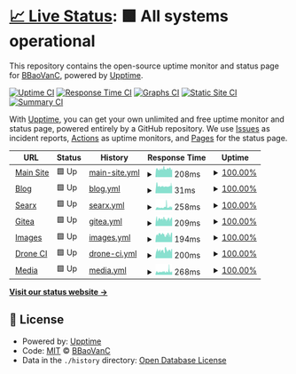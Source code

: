 # [📈 Live Status](https://status.bbaovanc.com): <!--live status--> **🟩 All systems operational**

This repository contains the open-source uptime monitor and status page for [BBaoVanC](https://bbaovanc.com), powered by [Upptime](https://github.com/upptime/upptime).

[![Uptime CI](https://github.com/BBaoVanC/status.bbaovanc.com/workflows/Uptime%20CI/badge.svg)](https://github.com/upptime/upptime/actions?query=workflow%3A%22Uptime+CI%22)
[![Response Time CI](https://github.com/BBaoVanC/status.bbaovanc.com/workflows/Response%20Time%20CI/badge.svg)](https://github.com/upptime/upptime/actions?query=workflow%3A%22Response+Time+CI%22)
[![Graphs CI](https://github.com/BBaoVanC/status.bbaovanc.com/workflows/Graphs%20CI/badge.svg)](https://github.com/upptime/upptime/actions?query=workflow%3A%22Graphs+CI%22)
[![Static Site CI](https://github.com/BBaoVanC/status.bbaovanc.com/workflows/Static%20Site%20CI/badge.svg)](https://github.com/upptime/upptime/actions?query=workflow%3A%22Static+Site+CI%22)
[![Summary CI](https://github.com/BBaoVanC/status.bbaovanc.com/workflows/Summary%20CI/badge.svg)](https://github.com/upptime/upptime/actions?query=workflow%3A%22Summary+CI%22)

With [Upptime](https://upptime.js.org), you can get your own unlimited and free uptime monitor and status page, powered entirely by a GitHub repository. We use [Issues](https://github.com/BBaoVanC/status.bbaovanc.com/issues) as incident reports, [Actions](https://github.com/BBaoVanC/status.bbaovanc.com/actions) as uptime monitors, and [Pages](https://status.bbaovanc.com) for the status page.

<!--start: status pages-->
<!-- This summary is generated by Upptime (https://github.com/upptime/upptime) -->
<!-- Do not edit this manually, your changes will be overwritten -->
<!-- prettier-ignore -->
| URL | Status | History | Response Time | Uptime |
| --- | ------ | ------- | ------------- | ------ |
| <img alt="" src="https://favicons.githubusercontent.com/bbaovanc.com" height="13"> [Main Site](https://bbaovanc.com) | 🟩 Up | [main-site.yml](https://github.com/BBaoVanC/status.bbaovanc.com/commits/HEAD/history/main-site.yml) | <details><summary><img alt="Response time graph" src="./graphs/main-site/response-time-week.png" height="20"> 208ms</summary><br><a href="https://status.bbaovanc.com/history/main-site"><img alt="Response time 227" src="https://img.shields.io/endpoint?url=https%3A%2F%2Fraw.githubusercontent.com%2FBBaoVanC%2Fstatus.bbaovanc.com%2FHEAD%2Fapi%2Fmain-site%2Fresponse-time.json"></a><br><a href="https://status.bbaovanc.com/history/main-site"><img alt="24-hour response time 188" src="https://img.shields.io/endpoint?url=https%3A%2F%2Fraw.githubusercontent.com%2FBBaoVanC%2Fstatus.bbaovanc.com%2FHEAD%2Fapi%2Fmain-site%2Fresponse-time-day.json"></a><br><a href="https://status.bbaovanc.com/history/main-site"><img alt="7-day response time 208" src="https://img.shields.io/endpoint?url=https%3A%2F%2Fraw.githubusercontent.com%2FBBaoVanC%2Fstatus.bbaovanc.com%2FHEAD%2Fapi%2Fmain-site%2Fresponse-time-week.json"></a><br><a href="https://status.bbaovanc.com/history/main-site"><img alt="30-day response time 232" src="https://img.shields.io/endpoint?url=https%3A%2F%2Fraw.githubusercontent.com%2FBBaoVanC%2Fstatus.bbaovanc.com%2FHEAD%2Fapi%2Fmain-site%2Fresponse-time-month.json"></a><br><a href="https://status.bbaovanc.com/history/main-site"><img alt="1-year response time 227" src="https://img.shields.io/endpoint?url=https%3A%2F%2Fraw.githubusercontent.com%2FBBaoVanC%2Fstatus.bbaovanc.com%2FHEAD%2Fapi%2Fmain-site%2Fresponse-time-year.json"></a></details> | <details><summary><a href="https://status.bbaovanc.com/history/main-site">100.00%</a></summary><a href="https://status.bbaovanc.com/history/main-site"><img alt="All-time uptime 99.98%" src="https://img.shields.io/endpoint?url=https%3A%2F%2Fraw.githubusercontent.com%2FBBaoVanC%2Fstatus.bbaovanc.com%2FHEAD%2Fapi%2Fmain-site%2Fuptime.json"></a><br><a href="https://status.bbaovanc.com/history/main-site"><img alt="24-hour uptime 100.00%" src="https://img.shields.io/endpoint?url=https%3A%2F%2Fraw.githubusercontent.com%2FBBaoVanC%2Fstatus.bbaovanc.com%2FHEAD%2Fapi%2Fmain-site%2Fuptime-day.json"></a><br><a href="https://status.bbaovanc.com/history/main-site"><img alt="7-day uptime 100.00%" src="https://img.shields.io/endpoint?url=https%3A%2F%2Fraw.githubusercontent.com%2FBBaoVanC%2Fstatus.bbaovanc.com%2FHEAD%2Fapi%2Fmain-site%2Fuptime-week.json"></a><br><a href="https://status.bbaovanc.com/history/main-site"><img alt="30-day uptime 100.00%" src="https://img.shields.io/endpoint?url=https%3A%2F%2Fraw.githubusercontent.com%2FBBaoVanC%2Fstatus.bbaovanc.com%2FHEAD%2Fapi%2Fmain-site%2Fuptime-month.json"></a><br><a href="https://status.bbaovanc.com/history/main-site"><img alt="1-year uptime 99.98%" src="https://img.shields.io/endpoint?url=https%3A%2F%2Fraw.githubusercontent.com%2FBBaoVanC%2Fstatus.bbaovanc.com%2FHEAD%2Fapi%2Fmain-site%2Fuptime-year.json"></a></details>
| <img alt="" src="https://favicons.githubusercontent.com/bbaovanc.com" height="13"> [Blog](https://bbaovanc.com/blog/) | 🟩 Up | [blog.yml](https://github.com/BBaoVanC/status.bbaovanc.com/commits/HEAD/history/blog.yml) | <details><summary><img alt="Response time graph" src="./graphs/blog/response-time-week.png" height="20"> 31ms</summary><br><a href="https://status.bbaovanc.com/history/blog"><img alt="Response time 31" src="https://img.shields.io/endpoint?url=https%3A%2F%2Fraw.githubusercontent.com%2FBBaoVanC%2Fstatus.bbaovanc.com%2FHEAD%2Fapi%2Fblog%2Fresponse-time.json"></a><br><a href="https://status.bbaovanc.com/history/blog"><img alt="24-hour response time 31" src="https://img.shields.io/endpoint?url=https%3A%2F%2Fraw.githubusercontent.com%2FBBaoVanC%2Fstatus.bbaovanc.com%2FHEAD%2Fapi%2Fblog%2Fresponse-time-day.json"></a><br><a href="https://status.bbaovanc.com/history/blog"><img alt="7-day response time 31" src="https://img.shields.io/endpoint?url=https%3A%2F%2Fraw.githubusercontent.com%2FBBaoVanC%2Fstatus.bbaovanc.com%2FHEAD%2Fapi%2Fblog%2Fresponse-time-week.json"></a><br><a href="https://status.bbaovanc.com/history/blog"><img alt="30-day response time 31" src="https://img.shields.io/endpoint?url=https%3A%2F%2Fraw.githubusercontent.com%2FBBaoVanC%2Fstatus.bbaovanc.com%2FHEAD%2Fapi%2Fblog%2Fresponse-time-month.json"></a><br><a href="https://status.bbaovanc.com/history/blog"><img alt="1-year response time 31" src="https://img.shields.io/endpoint?url=https%3A%2F%2Fraw.githubusercontent.com%2FBBaoVanC%2Fstatus.bbaovanc.com%2FHEAD%2Fapi%2Fblog%2Fresponse-time-year.json"></a></details> | <details><summary><a href="https://status.bbaovanc.com/history/blog">100.00%</a></summary><a href="https://status.bbaovanc.com/history/blog"><img alt="All-time uptime 82.69%" src="https://img.shields.io/endpoint?url=https%3A%2F%2Fraw.githubusercontent.com%2FBBaoVanC%2Fstatus.bbaovanc.com%2FHEAD%2Fapi%2Fblog%2Fuptime.json"></a><br><a href="https://status.bbaovanc.com/history/blog"><img alt="24-hour uptime 100.00%" src="https://img.shields.io/endpoint?url=https%3A%2F%2Fraw.githubusercontent.com%2FBBaoVanC%2Fstatus.bbaovanc.com%2FHEAD%2Fapi%2Fblog%2Fuptime-day.json"></a><br><a href="https://status.bbaovanc.com/history/blog"><img alt="7-day uptime 100.00%" src="https://img.shields.io/endpoint?url=https%3A%2F%2Fraw.githubusercontent.com%2FBBaoVanC%2Fstatus.bbaovanc.com%2FHEAD%2Fapi%2Fblog%2Fuptime-week.json"></a><br><a href="https://status.bbaovanc.com/history/blog"><img alt="30-day uptime 99.52%" src="https://img.shields.io/endpoint?url=https%3A%2F%2Fraw.githubusercontent.com%2FBBaoVanC%2Fstatus.bbaovanc.com%2FHEAD%2Fapi%2Fblog%2Fuptime-month.json"></a><br><a href="https://status.bbaovanc.com/history/blog"><img alt="1-year uptime 82.69%" src="https://img.shields.io/endpoint?url=https%3A%2F%2Fraw.githubusercontent.com%2FBBaoVanC%2Fstatus.bbaovanc.com%2FHEAD%2Fapi%2Fblog%2Fuptime-year.json"></a></details>
| <img alt="" src="https://favicons.githubusercontent.com/searx.bbaovanc.com" height="13"> [Searx](https://searx.bbaovanc.com) | 🟩 Up | [searx.yml](https://github.com/BBaoVanC/status.bbaovanc.com/commits/HEAD/history/searx.yml) | <details><summary><img alt="Response time graph" src="./graphs/searx/response-time-week.png" height="20"> 258ms</summary><br><a href="https://status.bbaovanc.com/history/searx"><img alt="Response time 243" src="https://img.shields.io/endpoint?url=https%3A%2F%2Fraw.githubusercontent.com%2FBBaoVanC%2Fstatus.bbaovanc.com%2FHEAD%2Fapi%2Fsearx%2Fresponse-time.json"></a><br><a href="https://status.bbaovanc.com/history/searx"><img alt="24-hour response time 206" src="https://img.shields.io/endpoint?url=https%3A%2F%2Fraw.githubusercontent.com%2FBBaoVanC%2Fstatus.bbaovanc.com%2FHEAD%2Fapi%2Fsearx%2Fresponse-time-day.json"></a><br><a href="https://status.bbaovanc.com/history/searx"><img alt="7-day response time 258" src="https://img.shields.io/endpoint?url=https%3A%2F%2Fraw.githubusercontent.com%2FBBaoVanC%2Fstatus.bbaovanc.com%2FHEAD%2Fapi%2Fsearx%2Fresponse-time-week.json"></a><br><a href="https://status.bbaovanc.com/history/searx"><img alt="30-day response time 256" src="https://img.shields.io/endpoint?url=https%3A%2F%2Fraw.githubusercontent.com%2FBBaoVanC%2Fstatus.bbaovanc.com%2FHEAD%2Fapi%2Fsearx%2Fresponse-time-month.json"></a><br><a href="https://status.bbaovanc.com/history/searx"><img alt="1-year response time 243" src="https://img.shields.io/endpoint?url=https%3A%2F%2Fraw.githubusercontent.com%2FBBaoVanC%2Fstatus.bbaovanc.com%2FHEAD%2Fapi%2Fsearx%2Fresponse-time-year.json"></a></details> | <details><summary><a href="https://status.bbaovanc.com/history/searx">100.00%</a></summary><a href="https://status.bbaovanc.com/history/searx"><img alt="All-time uptime 99.91%" src="https://img.shields.io/endpoint?url=https%3A%2F%2Fraw.githubusercontent.com%2FBBaoVanC%2Fstatus.bbaovanc.com%2FHEAD%2Fapi%2Fsearx%2Fuptime.json"></a><br><a href="https://status.bbaovanc.com/history/searx"><img alt="24-hour uptime 100.00%" src="https://img.shields.io/endpoint?url=https%3A%2F%2Fraw.githubusercontent.com%2FBBaoVanC%2Fstatus.bbaovanc.com%2FHEAD%2Fapi%2Fsearx%2Fuptime-day.json"></a><br><a href="https://status.bbaovanc.com/history/searx"><img alt="7-day uptime 100.00%" src="https://img.shields.io/endpoint?url=https%3A%2F%2Fraw.githubusercontent.com%2FBBaoVanC%2Fstatus.bbaovanc.com%2FHEAD%2Fapi%2Fsearx%2Fuptime-week.json"></a><br><a href="https://status.bbaovanc.com/history/searx"><img alt="30-day uptime 99.99%" src="https://img.shields.io/endpoint?url=https%3A%2F%2Fraw.githubusercontent.com%2FBBaoVanC%2Fstatus.bbaovanc.com%2FHEAD%2Fapi%2Fsearx%2Fuptime-month.json"></a><br><a href="https://status.bbaovanc.com/history/searx"><img alt="1-year uptime 99.91%" src="https://img.shields.io/endpoint?url=https%3A%2F%2Fraw.githubusercontent.com%2FBBaoVanC%2Fstatus.bbaovanc.com%2FHEAD%2Fapi%2Fsearx%2Fuptime-year.json"></a></details>
| <img alt="" src="https://favicons.githubusercontent.com/git.bbaovanc.com" height="13"> [Gitea](https://git.bbaovanc.com) | 🟩 Up | [gitea.yml](https://github.com/BBaoVanC/status.bbaovanc.com/commits/HEAD/history/gitea.yml) | <details><summary><img alt="Response time graph" src="./graphs/gitea/response-time-week.png" height="20"> 209ms</summary><br><a href="https://status.bbaovanc.com/history/gitea"><img alt="Response time 213" src="https://img.shields.io/endpoint?url=https%3A%2F%2Fraw.githubusercontent.com%2FBBaoVanC%2Fstatus.bbaovanc.com%2FHEAD%2Fapi%2Fgitea%2Fresponse-time.json"></a><br><a href="https://status.bbaovanc.com/history/gitea"><img alt="24-hour response time 210" src="https://img.shields.io/endpoint?url=https%3A%2F%2Fraw.githubusercontent.com%2FBBaoVanC%2Fstatus.bbaovanc.com%2FHEAD%2Fapi%2Fgitea%2Fresponse-time-day.json"></a><br><a href="https://status.bbaovanc.com/history/gitea"><img alt="7-day response time 209" src="https://img.shields.io/endpoint?url=https%3A%2F%2Fraw.githubusercontent.com%2FBBaoVanC%2Fstatus.bbaovanc.com%2FHEAD%2Fapi%2Fgitea%2Fresponse-time-week.json"></a><br><a href="https://status.bbaovanc.com/history/gitea"><img alt="30-day response time 204" src="https://img.shields.io/endpoint?url=https%3A%2F%2Fraw.githubusercontent.com%2FBBaoVanC%2Fstatus.bbaovanc.com%2FHEAD%2Fapi%2Fgitea%2Fresponse-time-month.json"></a><br><a href="https://status.bbaovanc.com/history/gitea"><img alt="1-year response time 213" src="https://img.shields.io/endpoint?url=https%3A%2F%2Fraw.githubusercontent.com%2FBBaoVanC%2Fstatus.bbaovanc.com%2FHEAD%2Fapi%2Fgitea%2Fresponse-time-year.json"></a></details> | <details><summary><a href="https://status.bbaovanc.com/history/gitea">100.00%</a></summary><a href="https://status.bbaovanc.com/history/gitea"><img alt="All-time uptime 99.95%" src="https://img.shields.io/endpoint?url=https%3A%2F%2Fraw.githubusercontent.com%2FBBaoVanC%2Fstatus.bbaovanc.com%2FHEAD%2Fapi%2Fgitea%2Fuptime.json"></a><br><a href="https://status.bbaovanc.com/history/gitea"><img alt="24-hour uptime 100.00%" src="https://img.shields.io/endpoint?url=https%3A%2F%2Fraw.githubusercontent.com%2FBBaoVanC%2Fstatus.bbaovanc.com%2FHEAD%2Fapi%2Fgitea%2Fuptime-day.json"></a><br><a href="https://status.bbaovanc.com/history/gitea"><img alt="7-day uptime 100.00%" src="https://img.shields.io/endpoint?url=https%3A%2F%2Fraw.githubusercontent.com%2FBBaoVanC%2Fstatus.bbaovanc.com%2FHEAD%2Fapi%2Fgitea%2Fuptime-week.json"></a><br><a href="https://status.bbaovanc.com/history/gitea"><img alt="30-day uptime 100.00%" src="https://img.shields.io/endpoint?url=https%3A%2F%2Fraw.githubusercontent.com%2FBBaoVanC%2Fstatus.bbaovanc.com%2FHEAD%2Fapi%2Fgitea%2Fuptime-month.json"></a><br><a href="https://status.bbaovanc.com/history/gitea"><img alt="1-year uptime 99.95%" src="https://img.shields.io/endpoint?url=https%3A%2F%2Fraw.githubusercontent.com%2FBBaoVanC%2Fstatus.bbaovanc.com%2FHEAD%2Fapi%2Fgitea%2Fuptime-year.json"></a></details>
| <img alt="" src="https://favicons.githubusercontent.com/img.bbaovanc.com" height="13"> [Images](https://img.bbaovanc.com) | 🟩 Up | [images.yml](https://github.com/BBaoVanC/status.bbaovanc.com/commits/HEAD/history/images.yml) | <details><summary><img alt="Response time graph" src="./graphs/images/response-time-week.png" height="20"> 194ms</summary><br><a href="https://status.bbaovanc.com/history/images"><img alt="Response time 202" src="https://img.shields.io/endpoint?url=https%3A%2F%2Fraw.githubusercontent.com%2FBBaoVanC%2Fstatus.bbaovanc.com%2FHEAD%2Fapi%2Fimages%2Fresponse-time.json"></a><br><a href="https://status.bbaovanc.com/history/images"><img alt="24-hour response time 181" src="https://img.shields.io/endpoint?url=https%3A%2F%2Fraw.githubusercontent.com%2FBBaoVanC%2Fstatus.bbaovanc.com%2FHEAD%2Fapi%2Fimages%2Fresponse-time-day.json"></a><br><a href="https://status.bbaovanc.com/history/images"><img alt="7-day response time 194" src="https://img.shields.io/endpoint?url=https%3A%2F%2Fraw.githubusercontent.com%2FBBaoVanC%2Fstatus.bbaovanc.com%2FHEAD%2Fapi%2Fimages%2Fresponse-time-week.json"></a><br><a href="https://status.bbaovanc.com/history/images"><img alt="30-day response time 202" src="https://img.shields.io/endpoint?url=https%3A%2F%2Fraw.githubusercontent.com%2FBBaoVanC%2Fstatus.bbaovanc.com%2FHEAD%2Fapi%2Fimages%2Fresponse-time-month.json"></a><br><a href="https://status.bbaovanc.com/history/images"><img alt="1-year response time 202" src="https://img.shields.io/endpoint?url=https%3A%2F%2Fraw.githubusercontent.com%2FBBaoVanC%2Fstatus.bbaovanc.com%2FHEAD%2Fapi%2Fimages%2Fresponse-time-year.json"></a></details> | <details><summary><a href="https://status.bbaovanc.com/history/images">100.00%</a></summary><a href="https://status.bbaovanc.com/history/images"><img alt="All-time uptime 99.99%" src="https://img.shields.io/endpoint?url=https%3A%2F%2Fraw.githubusercontent.com%2FBBaoVanC%2Fstatus.bbaovanc.com%2FHEAD%2Fapi%2Fimages%2Fuptime.json"></a><br><a href="https://status.bbaovanc.com/history/images"><img alt="24-hour uptime 100.00%" src="https://img.shields.io/endpoint?url=https%3A%2F%2Fraw.githubusercontent.com%2FBBaoVanC%2Fstatus.bbaovanc.com%2FHEAD%2Fapi%2Fimages%2Fuptime-day.json"></a><br><a href="https://status.bbaovanc.com/history/images"><img alt="7-day uptime 100.00%" src="https://img.shields.io/endpoint?url=https%3A%2F%2Fraw.githubusercontent.com%2FBBaoVanC%2Fstatus.bbaovanc.com%2FHEAD%2Fapi%2Fimages%2Fuptime-week.json"></a><br><a href="https://status.bbaovanc.com/history/images"><img alt="30-day uptime 100.00%" src="https://img.shields.io/endpoint?url=https%3A%2F%2Fraw.githubusercontent.com%2FBBaoVanC%2Fstatus.bbaovanc.com%2FHEAD%2Fapi%2Fimages%2Fuptime-month.json"></a><br><a href="https://status.bbaovanc.com/history/images"><img alt="1-year uptime 99.99%" src="https://img.shields.io/endpoint?url=https%3A%2F%2Fraw.githubusercontent.com%2FBBaoVanC%2Fstatus.bbaovanc.com%2FHEAD%2Fapi%2Fimages%2Fuptime-year.json"></a></details>
| <img alt="" src="https://favicons.githubusercontent.com/drone.bbaovanc.com" height="13"> [Drone CI](https://drone.bbaovanc.com/bbaovanc/pynamegen) | 🟩 Up | [drone-ci.yml](https://github.com/BBaoVanC/status.bbaovanc.com/commits/HEAD/history/drone-ci.yml) | <details><summary><img alt="Response time graph" src="./graphs/drone-ci/response-time-week.png" height="20"> 200ms</summary><br><a href="https://status.bbaovanc.com/history/drone-ci"><img alt="Response time 212" src="https://img.shields.io/endpoint?url=https%3A%2F%2Fraw.githubusercontent.com%2FBBaoVanC%2Fstatus.bbaovanc.com%2FHEAD%2Fapi%2Fdrone-ci%2Fresponse-time.json"></a><br><a href="https://status.bbaovanc.com/history/drone-ci"><img alt="24-hour response time 193" src="https://img.shields.io/endpoint?url=https%3A%2F%2Fraw.githubusercontent.com%2FBBaoVanC%2Fstatus.bbaovanc.com%2FHEAD%2Fapi%2Fdrone-ci%2Fresponse-time-day.json"></a><br><a href="https://status.bbaovanc.com/history/drone-ci"><img alt="7-day response time 200" src="https://img.shields.io/endpoint?url=https%3A%2F%2Fraw.githubusercontent.com%2FBBaoVanC%2Fstatus.bbaovanc.com%2FHEAD%2Fapi%2Fdrone-ci%2Fresponse-time-week.json"></a><br><a href="https://status.bbaovanc.com/history/drone-ci"><img alt="30-day response time 223" src="https://img.shields.io/endpoint?url=https%3A%2F%2Fraw.githubusercontent.com%2FBBaoVanC%2Fstatus.bbaovanc.com%2FHEAD%2Fapi%2Fdrone-ci%2Fresponse-time-month.json"></a><br><a href="https://status.bbaovanc.com/history/drone-ci"><img alt="1-year response time 212" src="https://img.shields.io/endpoint?url=https%3A%2F%2Fraw.githubusercontent.com%2FBBaoVanC%2Fstatus.bbaovanc.com%2FHEAD%2Fapi%2Fdrone-ci%2Fresponse-time-year.json"></a></details> | <details><summary><a href="https://status.bbaovanc.com/history/drone-ci">100.00%</a></summary><a href="https://status.bbaovanc.com/history/drone-ci"><img alt="All-time uptime 99.99%" src="https://img.shields.io/endpoint?url=https%3A%2F%2Fraw.githubusercontent.com%2FBBaoVanC%2Fstatus.bbaovanc.com%2FHEAD%2Fapi%2Fdrone-ci%2Fuptime.json"></a><br><a href="https://status.bbaovanc.com/history/drone-ci"><img alt="24-hour uptime 100.00%" src="https://img.shields.io/endpoint?url=https%3A%2F%2Fraw.githubusercontent.com%2FBBaoVanC%2Fstatus.bbaovanc.com%2FHEAD%2Fapi%2Fdrone-ci%2Fuptime-day.json"></a><br><a href="https://status.bbaovanc.com/history/drone-ci"><img alt="7-day uptime 100.00%" src="https://img.shields.io/endpoint?url=https%3A%2F%2Fraw.githubusercontent.com%2FBBaoVanC%2Fstatus.bbaovanc.com%2FHEAD%2Fapi%2Fdrone-ci%2Fuptime-week.json"></a><br><a href="https://status.bbaovanc.com/history/drone-ci"><img alt="30-day uptime 100.00%" src="https://img.shields.io/endpoint?url=https%3A%2F%2Fraw.githubusercontent.com%2FBBaoVanC%2Fstatus.bbaovanc.com%2FHEAD%2Fapi%2Fdrone-ci%2Fuptime-month.json"></a><br><a href="https://status.bbaovanc.com/history/drone-ci"><img alt="1-year uptime 99.99%" src="https://img.shields.io/endpoint?url=https%3A%2F%2Fraw.githubusercontent.com%2FBBaoVanC%2Fstatus.bbaovanc.com%2FHEAD%2Fapi%2Fdrone-ci%2Fuptime-year.json"></a></details>
| <img alt="" src="https://favicons.githubusercontent.com/media.bbaovanc.com" height="13"> [Media](https://media.bbaovanc.com/test) | 🟩 Up | [media.yml](https://github.com/BBaoVanC/status.bbaovanc.com/commits/HEAD/history/media.yml) | <details><summary><img alt="Response time graph" src="./graphs/media/response-time-week.png" height="20"> 268ms</summary><br><a href="https://status.bbaovanc.com/history/media"><img alt="Response time 258" src="https://img.shields.io/endpoint?url=https%3A%2F%2Fraw.githubusercontent.com%2FBBaoVanC%2Fstatus.bbaovanc.com%2FHEAD%2Fapi%2Fmedia%2Fresponse-time.json"></a><br><a href="https://status.bbaovanc.com/history/media"><img alt="24-hour response time 219" src="https://img.shields.io/endpoint?url=https%3A%2F%2Fraw.githubusercontent.com%2FBBaoVanC%2Fstatus.bbaovanc.com%2FHEAD%2Fapi%2Fmedia%2Fresponse-time-day.json"></a><br><a href="https://status.bbaovanc.com/history/media"><img alt="7-day response time 268" src="https://img.shields.io/endpoint?url=https%3A%2F%2Fraw.githubusercontent.com%2FBBaoVanC%2Fstatus.bbaovanc.com%2FHEAD%2Fapi%2Fmedia%2Fresponse-time-week.json"></a><br><a href="https://status.bbaovanc.com/history/media"><img alt="30-day response time 275" src="https://img.shields.io/endpoint?url=https%3A%2F%2Fraw.githubusercontent.com%2FBBaoVanC%2Fstatus.bbaovanc.com%2FHEAD%2Fapi%2Fmedia%2Fresponse-time-month.json"></a><br><a href="https://status.bbaovanc.com/history/media"><img alt="1-year response time 258" src="https://img.shields.io/endpoint?url=https%3A%2F%2Fraw.githubusercontent.com%2FBBaoVanC%2Fstatus.bbaovanc.com%2FHEAD%2Fapi%2Fmedia%2Fresponse-time-year.json"></a></details> | <details><summary><a href="https://status.bbaovanc.com/history/media">100.00%</a></summary><a href="https://status.bbaovanc.com/history/media"><img alt="All-time uptime 99.99%" src="https://img.shields.io/endpoint?url=https%3A%2F%2Fraw.githubusercontent.com%2FBBaoVanC%2Fstatus.bbaovanc.com%2FHEAD%2Fapi%2Fmedia%2Fuptime.json"></a><br><a href="https://status.bbaovanc.com/history/media"><img alt="24-hour uptime 100.00%" src="https://img.shields.io/endpoint?url=https%3A%2F%2Fraw.githubusercontent.com%2FBBaoVanC%2Fstatus.bbaovanc.com%2FHEAD%2Fapi%2Fmedia%2Fuptime-day.json"></a><br><a href="https://status.bbaovanc.com/history/media"><img alt="7-day uptime 100.00%" src="https://img.shields.io/endpoint?url=https%3A%2F%2Fraw.githubusercontent.com%2FBBaoVanC%2Fstatus.bbaovanc.com%2FHEAD%2Fapi%2Fmedia%2Fuptime-week.json"></a><br><a href="https://status.bbaovanc.com/history/media"><img alt="30-day uptime 100.00%" src="https://img.shields.io/endpoint?url=https%3A%2F%2Fraw.githubusercontent.com%2FBBaoVanC%2Fstatus.bbaovanc.com%2FHEAD%2Fapi%2Fmedia%2Fuptime-month.json"></a><br><a href="https://status.bbaovanc.com/history/media"><img alt="1-year uptime 99.99%" src="https://img.shields.io/endpoint?url=https%3A%2F%2Fraw.githubusercontent.com%2FBBaoVanC%2Fstatus.bbaovanc.com%2FHEAD%2Fapi%2Fmedia%2Fuptime-year.json"></a></details>

<!--end: status pages-->

[**Visit our status website →**](https://status.bbaovanc.com)

## 📄 License

- Powered by: [Upptime](https://github.com/upptime/upptime)
- Code: [MIT](./LICENSE) © [BBaoVanC](https://bbaovanc.com)
- Data in the `./history` directory: [Open Database License](https://opendatacommons.org/licenses/odbl/1-0/)
